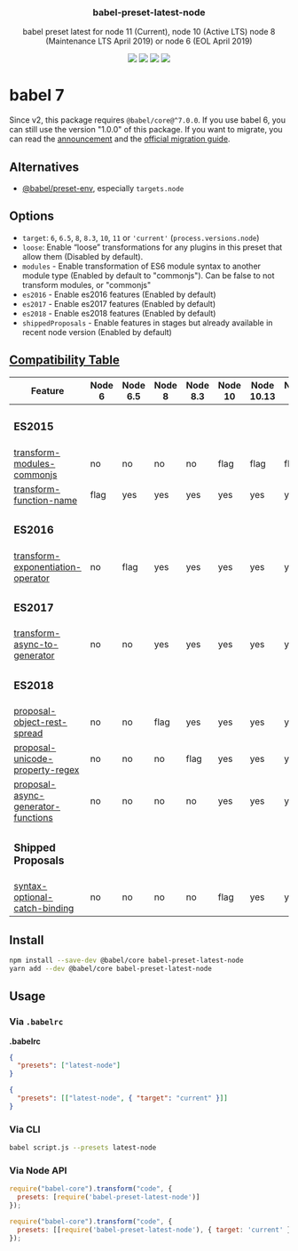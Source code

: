 <h3 align="center">
  babel-preset-latest-node
</h3>

<p align="center">
  babel preset latest for node 11 (Current), node 10 (Active LTS) node 8 (Maintenance LTS April 2019) or node 6 (EOL April 2019)
</p>

<p align="center">
  <a href="https://npmjs.org/package/babel-preset-latest-node"><img src="https://img.shields.io/npm/v/babel-preset-latest-node.svg?style=flat-square"></a>
  <a href="https://circleci.com/gh/christophehurpeau/babel-preset-latest-node"><img src="https://img.shields.io/circleci/project/christophehurpeau/babel-preset-latest-node/master.svg?style=flat-square"></a>
  <a href="https://david-dm.org/christophehurpeau/babel-preset-latest-node"><img src="https://david-dm.org/christophehurpeau/babel-preset-latest-node.svg?style=flat-square"></a>
  <a href="https://dependencyci.com/github/christophehurpeau/babel-preset-latest-node"><img src="https://dependencyci.com/github/christophehurpeau/babel-preset-latest-node/badge?style=flat-square"></a>
</p>

# babel 7

Since v2, this package requires `@babel/core@^7.0.0`. If you use babel 6, you can still use the version "1.0.0" of this package. If you want to migrate, you can read the [announcement](https://babeljs.io/blog/2018/08/27/7.0.0) and the [official migration guide](https://babeljs.io/docs/en/v7-migration).

## Alternatives

- [@babel/preset-env](https://www.npmjs.com/package/@babel/preset-env), especially `targets.node`

## Options

- `target`: `6`, `6.5`, `8`, `8.3`, `10`, `11` or `'current'` (`process.versions.node`)
- `loose`: Enable “loose” transformations for any plugins in this preset that allow them (Disabled by default).
- `modules` - Enable transformation of ES6 module syntax to another module type (Enabled by default to "commonjs"). Can be false to not transform modules, or "commonjs"
- `es2016` - Enable es2016 features (Enabled by default)
- `es2017` - Enable es2017 features (Enabled by default)
- `es2018` - Enable es2018 features (Enabled by default)
- `shippedProposals` - Enable features in stages but already available in recent node version (Enabled by default)

## [Compatibility Table](http://node.green/)


| Feature | Node 6 | Node 6.5 | Node 8 | Node 8.3 | Node 10 | Node 10.13 | Node 11 |
| ------- | ------ | -------- | ------ | -------- | ------- | ---------- | ------- |
| <h3>ES2015</h3> ||||||
| [transform-modules-commonjs](https://www.npmjs.com/package/@babel/plugin-transform-modules-commonjs) | no | no | no | no | flag | flag | flag |
| [transform-function-name](https://www.npmjs.com/package/@babel/plugin-transform-function-name) | flag | yes | yes | yes | yes | yes | yes |
| <h3>ES2016</h3> ||||||
| [transform-exponentiation-operator](https://www.npmjs.com/package/@babel/plugin-transform-exponentiation-operator) | no | flag | yes | yes | yes | yes | yes |
| <h3>ES2017</h3> ||||||
| [transform-async-to-generator](https://www.npmjs.com/package/@babel/transform-async-to-generator) | no | no | yes | yes | yes | yes | yes |
| <h3>ES2018</h3> ||||||
| [proposal-object-rest-spread](https://www.npmjs.com/package/@babel/plugin-proposal-object-rest-spread) | no | no | flag | yes | yes | yes | yes |
| [proposal-unicode-property-regex](https://www.npmjs.com/package/@babel/plugin-proposal-unicode-property-regex) | no | no | no | flag | yes | yes | yes |
| [proposal-async-generator-functions](https://www.npmjs.com/package/@babel/plugin-proposal-async-generator-functions) | no | no | no | no | yes | yes | yes |
| <h3>Shipped Proposals</h3> ||||||
| [syntax-optional-catch-binding](https://www.npmjs.com/package/@babel/plugin-syntax-optional-catch-binding) | no | no | no | no | flag | yes | yes |

## Install

```bash
npm install --save-dev @babel/core babel-preset-latest-node
yarn add --dev @babel/core babel-preset-latest-node
```

## Usage

### Via `.babelrc`

**.babelrc**

```json
{
  "presets": ["latest-node"]
}
```

```json
{
  "presets": [["latest-node", { "target": "current" }]]
}
```

### Via CLI

```sh
babel script.js --presets latest-node
```

### Via Node API

```javascript
require("babel-core").transform("code", {
  presets: [require('babel-preset-latest-node')]
});
```

```javascript
require("babel-core").transform("code", {
  presets: [[require('babel-preset-latest-node'), { target: 'current' }]]
});
```
